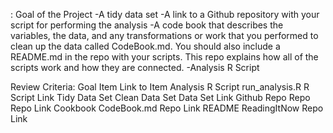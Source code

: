 :
Goal of the Project
-A tidy data set
-A link to a Github repository with your script for performing the analysis
-A code book that describes the variables, the data, and any transformations or work that you performed to clean up the data called CodeBook.md. You should also include a README.md in the repo with your scripts. This repo explains how all of the scripts work and how they are connected.
-Analysis R Script

Review Criteria:
Goal
Item
Link to Item
Analysis R Script
run_analysis.R
R Script Link
Tidy Data Set
Clean Data Set
Data Set Link
Github Repo
Repo
Repo Link
Cookbook
CodeBook.md
Repo Link
README
ReadingItNow
Repo Link
